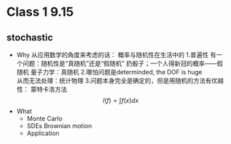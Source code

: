 # Class 1 9.15
## stochastic 
- Why 
从应用数学的角度来考虑的话：
概率与随机性在生活中的
1.普遍性
有一个问题：随机性是“真随机”还是“假随机”
扔骰子；一个人得新冠的概率——假随机
量子力学：真随机
2.哪怕问题是determinded, the DOF is huge  
从而无法处理：统计物理
3.问题本身完全是确定的，但是用随机的方法有优越性：
蒙特卡洛方法
$$
I(f) = \int f(x)dx
$$
- What
	- Monte Carlo
	- SDEs
	Brownian motion
	- Application
<!--stackedit_data:
eyJoaXN0b3J5IjpbMTMyMjY2NDYyOV19
-->